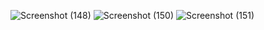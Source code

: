 ![Screenshot (148)](https://github.com/Kamalesh-Vijayakumar/Html-Technical-Documentation/assets/136876149/60278303-a051-447c-ba6f-685562d70869)
![Screenshot (150)](https://github.com/Kamalesh-Vijayakumar/Html-Technical-Documentation/assets/136876149/9b741e84-d41a-4e1a-ab84-36552cfc0208)
![Screenshot (151)](https://github.com/Kamalesh-Vijayakumar/Html-Technical-Documentation/assets/136876149/7a5d26a9-d1da-4ade-97db-7130e486e561)
